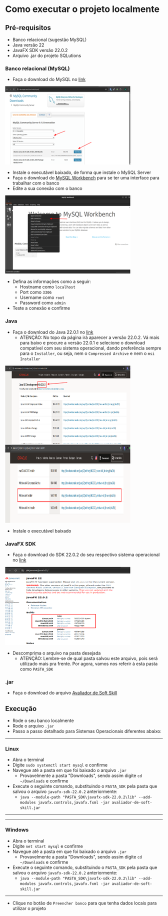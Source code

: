 # Como executar o projeto localmente

## Pré-requisitos
- Banco relacional (sugestão MySQL)
- Java versão 22
- JavaFX SDK versão 22.0.2
- Arquivo .jar do projeto SQLutions

### Banco relacional (MySQL)
- Faça o download do MySQL no [link](https://dev.mysql.com/downloads/mysql/)

<img src="../../assets/images/mySqlPage.png" alt="Site mySQL" width="400" height="250">

- Instale o executável baixado, de forma que instale o MySQL Server
- Faça o download do [MySQL Workbench](https://dev.mysql.com/downloads/workbench/) para se ter uma interface para trabalhar com o banco
- Edite a sua conexão com o banco

<img src="../../assets/images/editDBConnection.png" alt="Edição conexão" width="400" height="250">

- Defina as informações como a seguir:
    - Hostname como `localhost`
    - Port como `3306`
    - Username como `root`
    - Password como `admin`
- Teste a conexão e confirme

### Java
- Faça o download do Java 22.0.1 no [link](https://www.oracle.com/java/technologies/javase/jdk22-archive-downloads.html)
    - ATENÇÃO: No topo da página irá aparecer a versão 22.0.2. Vá mais para baixo e procure a versão 22.0.1 e selecione o download compatível com seu sistema operacional, dando preferência sempre para o `Installer`, ou seja, nem o `Compressed Archive` e nem o `msi Installer`
  
<img src="../../assets/images/javaVersion.png" alt="Versão do java" width="400" height="250">
<img src="../../assets/images/fileType.png" alt="Tipo do arquivo" width="400" height="250">

- Instale o executável baixado

### JavaFX SDK
- Faça o download do SDK 22.0.2 do seu respectivo sistema operacional no [link](https://jdk.java.net/javafx22/)
  
<img src="../../assets/images/javafxSDK.png" alt="Javafx sdk" width="400" height="250">

- Descomprima o arquivo na pasta desejada
    - ATENÇÃO: Lembre-se de qual pasta salvou este arquivo, pois será utilizado mais pra frente. Por agora, vamos nos referir à esta pasta como `PASTA_SDK`

### .jar
- Faça o download do arquivo [Avaliador de Soft Skill]()

## Execução

- Rode o seu banco localmente
- Rode o arquivo `.jar`
- Passo a passo detalhado para Sistemas Operacionais diferentes abaixo:

---
### Linux
- Abra o terminal
- Digite `sudo systemctl start mysql` e confirme
- Navegue até a pasta em que foi baixado o arquivo `.jar`
    - Provavelmente a pasta "Downloads", sendo assim digite `cd ~/Downloads` e confirme
- Execute o seguinte comando, substituindo o `PASTA_SDK` pela pasta que salvou o arquivo `javafx-sdk-22.0.2` anteriormente:
    - `java --module-path "PASTA_SDK\javafx-sdk-22.0.2\lib" --add-modules javafx.controls,javafx.fxml -jar avaliador-de-soft-skill.jar`
---

---
### Windows
- Abra o terminal
- Digite `net start mysql` e confirme
- Navegue até a pasta em que foi baixado o arquivo `.jar`
  - Provavelmente a pasta "Downloads", sendo assim digite `cd ~/Downloads` e confirme
- Execute o seguinte comando, substituindo o `PASTA_SDK` pela pasta que salvou o arquivo `javafx-sdk-22.0.2` anteriormente:
  - `java --module-path "PASTA_SDK\javafx-sdk-22.0.2\lib" --add-modules javafx.controls,javafx.fxml -jar avaliador-de-soft-skill.jar`
---

- Clique no botão de `Preencher banco` para que tenha dados locais para utilizar o projeto
